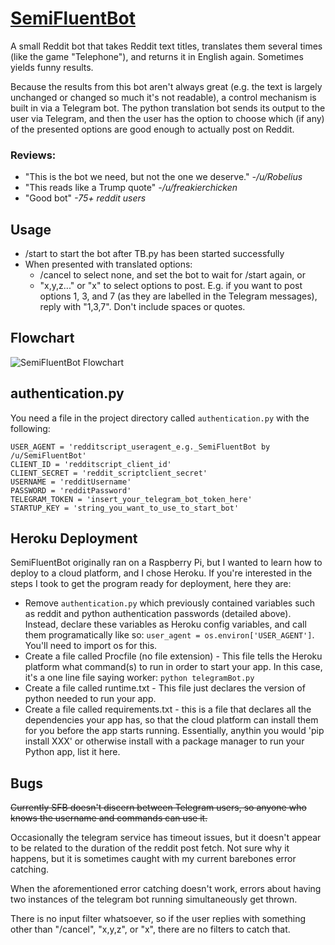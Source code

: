 # [SemiFluentBot](https://www.reddit.com/user/SemiFluentBot/)
A small Reddit bot that takes Reddit text titles, translates them several times (like the game "Telephone"), and returns it in English again. Sometimes yields funny results.

Because the results from this bot aren't always great (e.g. the text is largely unchanged or changed so much it's not readable), a control mechanism is built in via a Telegram bot. The python translation bot sends its output to the user via Telegram, and then the user has the option to choose which (if any) of the presented options are good enough to actually post on Reddit.

### Reviews:
* "This is the bot we need, but not the one we deserve." *-/u/Robelius*
* "This reads like a Trump quote" *-/u/freakierchicken*
* "Good bot" *-75+ reddit users*

## Usage
- /start to start the bot after TB.py has been started successfully
- When presented with translated options:
  - /cancel to select none, and set the bot to wait for /start again, or
  - "x,y,z..." or "x" to select options to post. E.g. if you want to post options 1, 3, and 7 (as they are labelled in the Telegram messages), reply with "1,3,7". Don't include spaces or quotes.

## Flowchart
![SemiFluentBot Flowchart](https://github.com/drummingjack2/SemiFluentBot/blob/master/SFB_flowchart.png)

## authentication.py
You need a file in the project directory called `authentication.py` with the following:

    USER_AGENT = 'redditscript_useragent_e.g._SemiFluentBot by /u/SemiFluentBot'
    CLIENT_ID = 'redditscript_client_id'
    CLIENT_SECRET = 'reddit_scriptclient_secret'
    USERNAME = 'redditUsername'
    PASSWORD = 'redditPassword'
    TELEGRAM_TOKEN = 'insert_your_telegram_bot_token_here'
    STARTUP_KEY = 'string_you_want_to_use_to_start_bot'
    
## Heroku Deployment
SemiFluentBot originally ran on a Raspberry Pi, but I wanted to learn how to deploy to a cloud platform, and I chose Heroku. If you're interested in the steps I took to get the program ready for deployment, here they are:
* Remove `authentication.py` which previously contained variables such as reddit and python authentication passwords (detailed above). Instead, declare these variables as Heroku config variables, and call them programatically like so: `user_agent = os.environ['USER_AGENT']`. You'll need to import os for this.
* Create a file called Procfile (no file extension) - This file tells the Heroku platform what command(s) to run in order to start your app. In this case, it's a one line file saying worker: `python telegramBot.py`
* Create a file called runtime.txt - This file just declares the version of python needed to run your app.
* Create a file called requirements.txt - this is a file that declares all the dependencies your app has, so that the cloud platform can install them for you before the app starts running. Essentially, anythin you would 'pip install XXX' or otherwise install with a package manager to run your Python app, list it here.

## Bugs

~~Currently SFB doesn't discern between Telegram users, so anyone who knows the username and commands can use it.~~

Occasionally the telegram service has timeout issues, but it doesn't appear to be related to the duration of the reddit post fetch. Not sure why it happens, but it is sometimes caught with my current barebones error catching.

When the aforementioned error catching doesn't work, errors about having two instances of the telegram bot running simultaneously get thrown.

There is no input filter whatsoever, so if the user replies with something other than "/cancel", "x,y,z", or "x", there are no filters to catch that.

